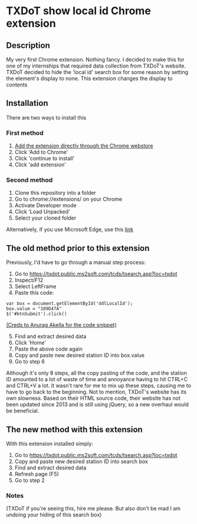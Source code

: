 # TXDoT show local id Chrome extension
## Description
My very first Chrome extension. Nothing fancy. I decided to make this for one of my internships that required data collection from TXDoT's website. TXDoT decided to hide the 'local id' search box for some reason by setting the element's display to none. This extension changes the display to contents

## Installation
There are two ways to install this
### First method
1. [Add the extension directly through the Chrome webstore](https://chrome.google.com/webstore/detail/txdot-show-local-id/kgkooacnbokkdblkeknakfdfooajlopg/related?hl=en&authuser=0)
2. Click 'Add to Chrome'
3. Click 'continue to install'
4. Click 'add extension'

### Second method
1. Clone this repository into a folder
2. Go to chrome://extensions/ on your Chrome
3. Activate Developer mode
4. Click 'Load Unpacked'
5. Select your cloned folder

Alternatively, if you use Microsoft Edge, use this [link](https://microsoftedge.microsoft.com/addons/detail/txdot-show-local-id/nacmfhjkglniiabpmddckkgmeeceahgg)

## The old method prior to this extension
Previously, I'd have to go through a manual step process:
1. Go to https://txdot.public.ms2soft.com/tcds/tsearch.asp?loc=txdot
2. Inspect/F12
3. Select LeftFrame
4. Paste this code:
```
var box = document.getElementById('ddlLocalId');
box.value = "109D47A"
$('#btnSubmit').click()
```
[(Creds to Anurag Akella for the code snippet)](https://github.com/anuragakella)

5. Find and extract desired data
6. Click 'Home'
7. Paste the above code again
8. Copy and paste new desired station ID into box.value
9. Go to step 6

Although it's only 8 steps, all the copy pasting of the code, and the station ID amounted to a lot of waste of time and annoyance having to hit CTRL+C and CTRL+V a lot. It wasn't rare for me to mix up these steps, causing me to have to go back to the beginning. Not to mention, TXDoT's website has its own slowness. Based on their HTML source code, their website has not been updated since 2013 and is still using jQuery, so a new overhaul would be beneficial.

## The new method with this extension
With this extension installed simply:
1. Go to https://txdot.public.ms2soft.com/tcds/tsearch.asp?loc=txdot
2. Copy and paste new desired station ID into search box
3. Find and extract desired data
4. Refresh page (F5)
5. Go to step 2

### Notes
(TXDoT if you're seeing this, hire me please. But also don't be mad I am undoing your hiding of this search box)
